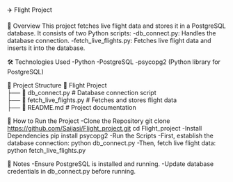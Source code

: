 ✈️ Flight Project

📌 Overview
This project fetches live flight data and stores it in a PostgreSQL database. It consists of two Python scripts:
-db_connect.py: Handles the database connection.
-fetch_live_flights.py: Fetches live flight data and inserts it into the database.

🛠️ Technologies Used
-Python
-PostgreSQL
-psycopg2 (Python library for PostgreSQL)

📂 Project Structure
📁 Flight Project  
 ├── 📜 db_connect.py           # Database connection script  
 ├── 📜 fetch_live_flights.py   # Fetches and stores flight data  
 ├── 📜 README.md               # Project documentation  

🚀 How to Run the Project
-Clone the Repository
git clone https://github.com/Saijasi/Flight_project.git
cd Flight_project
-Install Dependencies
pip install psycopg2
-Run the Scripts
-First, establish the database connection:
python db_connect.py
-Then, fetch live flight data:
python fetch_live_flights.py

📌 Notes
-Ensure PostgreSQL is installed and running.
-Update database credentials in db_connect.py before running.
